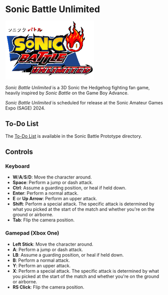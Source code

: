 # Sonic Battle Unlimited

![SBU Logo](logo.png)

*Sonic Battle Unlimited* is a 3D Sonic the Hedgehog fighting fan game, heavily
inspired by *Sonic Battle* on the Game Boy Advance.

*Sonic Battle Unlimited* is scheduled for release at the Sonic Amateur Games
Expo (SAGE) 2024.

## To-Do List

The [To-Do List](https://github.com/Sonic-Battle-Unlimited/Sonic-Battle-Unlimited/blob/main/Sonic%20Battle%20Prototype/To%20Do%20List.txt)
is available in the Sonic Battle Prototype directory.

## Controls

### Keyboard

- **W**/**A**/**S**/**D**: Move the character around.
- **Space**: Perform a jump or dash attack.
- **Ctrl**: Assume a guarding position, or heal if held down.
- **Enter**: Perform a normal attack.
- **E** or **Up Arrow**: Perform an upper attack.
- **Shift**: Perform a special attack. The specific attack is determined by
what you picked at the start of the match and whether you're on the ground or
airborne.
- **Tab**: Flip the camera position.

### Gamepad (Xbox One)

- **Left Stick**: Move the character around.
- **A**: Perform a jump or dash attack.
- **LB**: Assume a guarding position, or heal if held down.
- **B**: Perform a normal attack.
- **Y**: Perform an upper attack.
- **X**: Perform a special attack. The specific attack is determined by
what you picked at the start of the match and whether you're on the ground or
airborne.
- **RS Click**: Flip the camera position.
